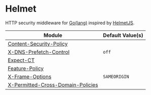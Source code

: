 # Helmet

HTTP security middleware for [Go(lang)](https://golang.org/) inspired by [HelmetJS](https://helmetjs.github.io/).

| Module                                                                                                               | Default Value(s) |
| -------------------------------------------------------------------------------------------------------------------- | ---------------- |
| [Content-Security-Policy](https://developer.mozilla.org/en-US/docs/Web/HTTP/CSP)                                     |                  |
| [X-DNS-Prefetch-Control](https://developer.mozilla.org/en-US/docs/Web/HTTP/Headers/X-DNS-Prefetch-Control)           | `off`            |
| [Expect-CT](https://developer.mozilla.org/en-US/docs/Web/HTTP/Headers/Expect-CT)                                     |                  |
| [Feature-Policy](https://developer.mozilla.org/en-US/docs/Web/HTTP/Headers/Feature-Policy)                           |                  |
| [X-Frame-Options](https://developer.mozilla.org/en-US/docs/Web/HTTP/Headers/Feature-Policy)                          | `SAMEORIGIN`     |
| [X-Permitted-Cross-Domain-Policies](https://owasp.org/www-project-secure-headers/#x-permitted-cross-domain-policies) |                  |
